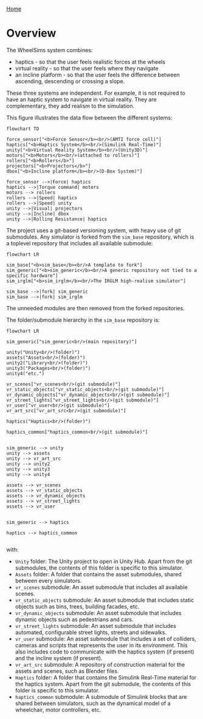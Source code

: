 [Home](.)

# Overview

The WheelSims system combines:

- haptics - so that the user feels realistic forces at the wheels
- virtual reality - so that the user feels where they navigate
- an incline platform - so that the user feels the difference between ascending, descending or crossing a slope.

These three systems are independent. For example, it is not required to have an haptic system to navigate in virtual reality. They are complementary, they add realism to the simulation.

This figure illustrates the data flow between the different systems:


```mermaid
flowchart TD

force_sensor["<b>Force Sensor</b><br/>(AMTI force cell)"]
haptics["<b>Haptics System</b><br/>(Simulink Real-Time)"]
unity["<b>Virtual Reality System</b><br/>(Unity3D)"]
motors["<b>Motors</b><br/>(attached to rollers)"]
rollers["<b>Rollers</b>"]
projectors["<b>Projectors</b>"]
dbox["<b>Incline platform</b><br/>(D-Box System)"]

force_sensor -->|Force| haptics
haptics -->|Torque command| motors
motors --> rollers
rollers -->|Speed| haptics
rollers -->|Speed| unity
unity -->|Visual| projectors
unity -->|Incline| dbox
unity -->|Rolling Resistance| haptics

```


The project uses a git-based versioning system, with heavy use of git submodules. Any simulator is forked from the `sim_base` repository, which is a toplevel repository that includes all available submodule:

```mermaid
flowchart LR

sim_base["<b>sim_base</b><br/>A template to fork"]
sim_generic["<b>sim_generic</b><br/>A generic repository not tied to a specific hardware"]
sim_irglm["<b>sim_irglm</b><br/>The IRGLM high-realism simulator"]

sim_base -->|fork| sim_generic
sim_base -->|fork| sim_irglm

```

The unneeded modules are then removed from the forked repositories.

The folder/submodule hierarchy in the `sim_base` repository is:

```mermaid
flowchart LR

sim_generic["sim_generic<br/>(main repository)"]

unity("Unity<br/>(folder)")
assets("Assets<br/>(folder)")
unity2("Library<br/>(folder)")
unity3("Packages<br/>(folder)")
unity4("etc.")

vr_scenes["vr_scenes<br/>(git submodule)"]
vr_static_objects["vr_static_objects<br/>(git submodule)"]
vr_dynamic_objects["vr_dynamic_objects<br/>(git submodule)"]
vr_street_lights["vr_street_lights<br/>(git submodule)"]
vr_user["vr_user<br/>(git submodule)"]
vr_art_src["vr_art_src<br/>(git submodule)"]

haptics("Haptics<br/>(folder)")

haptics_common["haptics_common<br/>(git submodule)"]


sim_generic --> unity
unity --> assets
unity --> vr_art_src
unity --> unity2
unity --> unity3
unity --> unity4

assets --> vr_scenes
assets --> vr_static_objects
assets --> vr_dynamic_objects
assets --> vr_street_lights
assets --> vr_user


sim_generic --> haptics

haptics --> haptics_common


```
with:

- `Unity` folder: The Unity project to open in Unity Hub. Apart from the git submodules, the contents of this folder is specific to this simulator.
- `Assets` folder: A folder that contains the asset submodules, shared between every simulators.
- `vr_scenes` submodule: An asset submodule that includes all available scenes.
- `vr_static_objects` submodule: An asset submodule that includes static objects such as bins, trees, building facades, etc.
- `vr_dynamic_objects` submodule: An asset submodule that includes dynamic objects such as pedestrians and cars.
- `vr_street_lights` submodule: An asset submodule that includes automated, configurable street lights, streets and sidewalks.
- `vr_user` submodule: An asset submodule that includes a set of colliders, cameras and scripts that represents the user in its environment. This also includes code to communicate with the haptics system (if present) and the incline system (if present).
- `vr_art_src` submodule: A repository of construction material for the assets and scenes, such as Blender files.
- `Haptics` folder: A folder that contains the Simulink Real-Time material for the haptics system. Apart from the git submodule, the contents of this folder is specific to this simulator.
- `haptics_common` submodule: A submodule of Simulink blocks that are shared between simulators, such as the dynamical model of a wheelchair, motor controllers, etc.

